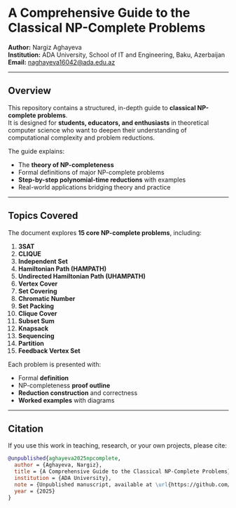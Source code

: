 # A Comprehensive Guide to the Classical NP-Complete Problems

**Author:** Nargiz Aghayeva  
**Institution:** ADA University, School of IT and Engineering, Baku, Azerbaijan  
**Email:** naghayeva16042@ada.edu.az  

---

## Overview
This repository contains a structured, in-depth guide to **classical NP-complete problems**.  
It is designed for **students, educators, and enthusiasts** in theoretical computer science who want to deepen their understanding of computational complexity and problem reductions.

The guide explains:
- The **theory of NP-completeness**  
- Formal definitions of major NP-complete problems  
- **Step-by-step polynomial-time reductions** with examples  
- Real-world applications bridging theory and practice  

---

## Topics Covered
The document explores **15 core NP-complete problems**, including:

1. **3SAT**
2. **CLIQUE**
3. **Independent Set**
4. **Hamiltonian Path (HAMPATH)**
5. **Undirected Hamiltonian Path (UHAMPATH)**
6. **Vertex Cover**
7. **Set Covering**
8. **Chromatic Number**
9. **Set Packing**
10. **Clique Cover**
11. **Subset Sum**
12. **Knapsack**
13. **Sequencing**
14. **Partition**
15. **Feedback Vertex Set**

Each problem is presented with:
- Formal **definition**
- NP-completeness **proof outline**
- **Reduction construction** and correctness
- **Worked examples** with diagrams

---

## Citation
If you use this work in teaching, research, or your own projects, please cite:

```bibtex
@unpublished{aghayeva2025npcomplete,
  author = {Aghayeva, Nargiz},
  title = {A Comprehensive Guide to the Classical NP-Complete Problems},
  institution = {ADA University},
  note = {Unpublished manuscript, available at \url{https://github.com/<aghayevaanargiz>/<NpCompleteProblems>}},
  year = {2025}
}

